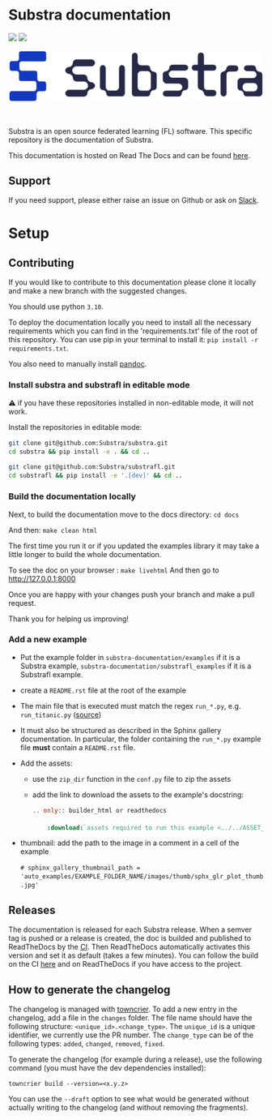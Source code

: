 # Substra documentation

<div align="left">
<a href="https://join.slack.com/t/substra-workspace/shared_invite/zt-1fqnk0nw6-xoPwuLJ8dAPXThfyldX8yA"><img src="https://img.shields.io/badge/chat-on%20slack-blue?logo=slack" /></a> <a href="https://docs.substra.org/"><img src="https://img.shields.io/badge/read-docs-purple?logo=mdbook" /></a>
<br /><br /></div>

<div align="center">
<picture>
  <object-position: center>
  <source media="(prefers-color-scheme: dark)" srcset="Substra-logo-white.svg">
  <source media="(prefers-color-scheme: light)" srcset="Substra-logo-colour.svg">
  <img alt="Substra" src="Substra-logo-colour.svg" width="500">
</picture>
</div>
<br>
<br>

Substra is an open source federated learning (FL) software. This specific repository is the documentation of Substra.

This documentation is hosted on Read The Docs and can be found [here](https://docs.substra.org/).

## Support

If you need support, please either raise an issue on Github or ask on [Slack](https://join.slack.com/t/substra-workspace/shared_invite/zt-1fqnk0nw6-xoPwuLJ8dAPXThfyldX8yA).


# Setup

## Contributing

If you would like to contribute to this documentation please clone it locally and make a new branch with the suggested changes.

You should use python `3.10`.

To deploy the documentation locally you need to install all the necessary requirements which you can find in the 'requirements.txt' file of the root of this repository. You can use pip in your terminal to install it: `pip install -r requirements.txt`.

You also need to manually install [pandoc](https://github.com/jgm/pandoc/releases/tag/3.1.11.1).


### Install substra and substrafl in editable mode

:warning: if you have these repositories installed in non-editable mode, it will not work.

Install the repositories in editable mode:

```sh
git clone git@github.com:Substra/substra.git
cd substra && pip install -e . && cd ..
```

```sh
git clone git@github.com:Substra/substrafl.git
cd substrafl && pip install -e '.[dev]' && cd ..
```

### Build the documentation locally

Next, to build the documentation move to the docs directory: `cd docs`

And then: `make clean html`

The first time you run it or if you updated the examples library it may take a little longer to build the whole documentation.

To see the doc on your browser : `make livehtml`
And then go to http://127.0.0.1:8000

Once you are happy with your changes push your branch and make a pull request.

Thank you for helping us improving!

### Add a new example

- Put the example folder in `substra-documentation/examples` if it is a Substra example, `substra-documentation/substrafl_examples` if it is a Substrafl example.
- create a `README.rst` file at the root of the example
- The main file that is executed must match the regex `run_*.py`, e.g. `run_titanic.py` ([source](https://sphinx-gallery.github.io/stable/configuration.html?highlight=examples_dirs#parsing-and-executing-examples-via-matching-patterns))
- It must also be structured as described in the Sphinx gallery documentation. In particular, the folder containing the `run_*.py` example file **must** contain a `README.rst` file.
- Add the assets:
  - use the `zip_dir` function in the `conf.py` file to zip the assets
  - add the link to download the assets to the example's docstring:

    ```rst
    .. only:: builder_html or readthedocs

        :download:`assets required to run this example <../../ASSET_NAME.zip>`
    ```
- thumbnail: add the path to the image in a comment in a cell of the example

    `# sphinx_gallery_thumbnail_path = 'auto_examples/EXAMPLE_FOLDER_NAME/images/thumb/sphx_glr_plot_thumb.jpg'`


## Releases

The documentation is released for each Substra release.
When a semver tag is pushed or a release is created, the doc is builded and published to ReadTheDocs by the [CI](https://github.com/Substra/substra-documentation/blob/main/.github/workflows/publish_stable.yml).
Then ReadTheDocs automatically activates this version and set it as default (takes a few minutes).
You can follow the build on the CI [here](https://github.com/Substra/substra-documentation/actions) and on ReadTheDocs if you have access to the project.

## How to generate the changelog

The changelog is managed with [towncrier](https://towncrier.readthedocs.io/en/stable/index.html).
To add a new entry in the changelog, add a file in the `changes` folder. The file name should have the following structure:
`<unique_id>.<change_type>`.
The `unique_id` is a unique identifier, we currently use the PR number.
The `change_type` can be of the following types: `added`, `changed`, `removed`, `fixed`.

To generate the changelog (for example during a release), use the following command (you must have the dev dependencies installed):

```
towncrier build --version=<x.y.z>
```

You can use the `--draft` option to see what would be generated without actually writing to the changelog (and without removing the fragments).